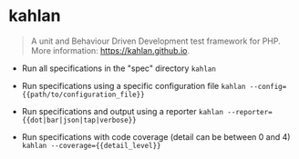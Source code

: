 # kahlan
> A unit and Behaviour Driven Development test framework for PHP.
> More information: <https://kahlan.github.io>.

- Run all specifications in the "spec" directory
`kahlan`

- Run specifications using a specific configuration file
`kahlan --config={{path/to/configuration_file}}`

- Run specifications and output using a reporter
`kahlan --reporter={{dot|bar|json|tap|verbose}}`

- Run specifications with code coverage (detail can be between 0 and 4)
`kahlan --coverage={{detail_level}}`
